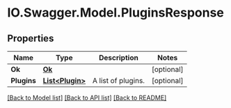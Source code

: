 # IO.Swagger.Model.PluginsResponse
## Properties

Name | Type | Description | Notes
------------ | ------------- | ------------- | -------------
**Ok** | [**Ok**](Ok.md) |  | [optional] 
**Plugins** | [**List&lt;Plugin&gt;**](Plugin.md) | A list of plugins. | [optional] 

[[Back to Model list]](../README.md#documentation-for-models) [[Back to API list]](../README.md#documentation-for-api-endpoints) [[Back to README]](../README.md)

